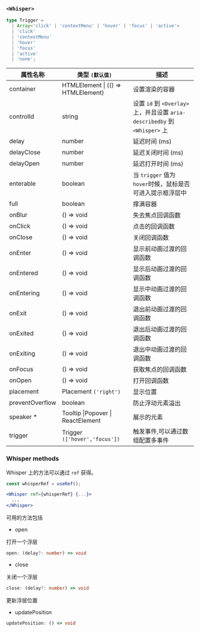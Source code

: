 ### `<Whisper>`

```ts
type Trigger =
  | Array<'click' | 'contextMenu' | 'hover' | 'focus' | 'active'>
  | 'click'
  | 'contextMenu'
  | 'hover'
  | 'focus'
  | 'active'
  | 'none';
```

| 属性名称        | 类型 `(默认值)`                           | 描述                                                                      |
| --------------- | ----------------------------------------- | ------------------------------------------------------------------------- |
| container       | HTMLElement &#124; (() => HTMLElement)    | 设置渲染的容器                                                            |
| controlId       | string                                    | 设置 `id` 到 `<Overlay>`上，并且设置 `aria-describedby` 到 `<Whisper>` 上 |
| delay           | number                                    | 延迟时间 (ms)                                                             |
| delayClose      | number                                    | 延迟关闭时间 (ms)                                                         |
| delayOpen       | number                                    | 延迟打开时间 (ms)                                                         |
| enterable       | boolean                                   | 当 `trigger` 值为 `hover`时候，鼠标是否可进入提示框浮层中                 |
| full            | boolean                                   | 撑满容器                                                                  |
| onBlur          | () => void                                | 失去焦点回调函数                                                          |
| onClick         | () => void                                | 点击的回调函数                                                            |
| onClose         | () => void                                | 关闭回调函数                                                              |
| onEnter         | () => void                                | 显示前动画过渡的回调函数                                                  |
| onEntered       | () => void                                | 显示后动画过渡的回调函数                                                  |
| onEntering      | () => void                                | 显示中动画过渡的回调函数                                                  |
| onExit          | () => void                                | 退出前动画过渡的回调函数                                                  |
| onExited        | () => void                                | 退出后动画过渡的回调函数                                                  |
| onExiting       | () => void                                | 退出中动画过渡的回调函数                                                  |
| onFocus         | () => void                                | 获取焦点的回调函数                                                        |
| onOpen          | () => void                                | 打开回调函数                                                              |
| placement       | Placement `('right')`                     | 显示位置                                                                  |
| preventOverflow | boolean                                   | 防止浮动元素溢出                                                          |
| speaker \*      | Tooltip &#124;Popover &#124; ReactElement | 展示的元素                                                                |
| trigger         | Trigger `(['hover','focus'])`             | 触发事件,可以通过数组配置多事件                                           |

### Whisper methods

Whisper 上的方法可以通过 `ref` 获得。

```jsx
const whisperRef = useRef();

<Whisper ref={whisperRef} {...}>
  ...
</Whisper>
```

可用的方法包括

- open

打开一个浮层

```ts
open: (delay?: number) => void
```

- close

关闭一个浮层

```ts
close: (delay?: number) => void
```

更新浮层位置

- updatePosition

```ts
updatePosition: () => void
```
